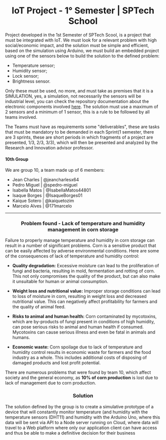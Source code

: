 

<h1 align="center">IoT Project - 1° Semester | SPTech School</h1>

Project developed in the 1st Semester of SPTech Scool, is a project that must be integrated with IoT. We must look for a relevant problem with high social/economic impact, and the solution must be simple and efficient, based on the simulation using Arduino, we must build an embedded project using one of the sensors below to build the solution to the defined problem:

- Temperature sensor;
- Humidity sensor;
- Lock sensor;
- Brightness sensor.

Only these must be used, no more, and must take as premises that it is a SIMULATION, yes, a simulation, not necessarily the sensors will be industrial level, you can check the repository documentation about the electronic components involved [here](https://github.com/jeancharlesx64/base-sensor-script). The solution must use a maximum of 2 sensors and a minimum of 1 sensor, this is a rule to be followed by all teams involved.

The Teams must have as requirements some "deliverables", these are tasks that must be mandatory to be demanded in each Sprint(1 semester, there are 3 sprints, these are short periods in which fragments of a project are presented, 1/3, 2/3, 3/3), which will then be presented and analyzed by the Research and Innovation advisor professor.

#### 10th Group
We are group 10, a team made up of 6 members:
- Jean Charles | @jeancharlesx64
- Pedro Miguel | @spedro-miguel
- Isabella Matos | @IsabellaMatos44801
- Isaque Borges | @IsaqueBorges01
- Kaique Sotero | @kaiquetozim
- Marcelo Alves | @171marcelo

<hr>

<h3 align="center">Problem found - Lack of temperature and humidity management in corn storage</h3>

Failure to properly manage temperature and humidity in corn storage can result in a number of significant problems. Corn is a sensitive product that can be easily affected by adverse environmental conditions. Here are some of the consequences of lack of temperature and humidity control:

- **Quality degradation:** Excessive moisture can lead to the proliferation of fungi and bacteria, resulting in mold, fermentation and rotting of corn. This not only compromises the quality of the product, but can also make it unsuitable for human or animal consumption.

- **Weight loss and nutritional value:** Improper storage conditions can lead to loss of moisture in corn, resulting in weight loss and decreased nutritional value. This can negatively affect profitability for farmers and the quality of animal feed.

- **Risks to animal and human health:** Corn contaminated by mycotoxins, which are by-products of fungi present in conditions of high humidity, can pose serious risks to animal and human health if consumed. Mycotoxins can cause serious illness and even be fatal in animals and humans.

- **Economic waste:** Corn spoilage due to lack of temperature and humidity control results in economic waste for farmers and the food industry as a whole. This includes additional costs of disposing of damaged products and lost profit potential.

There are numerous problems that were found by team 10, which affect society and the general economy, as **10% of corn production** is lost due to lack of management due to corn production.

<h3 align="center">Solution</h3>
The solution defined by the group is to create a simulative prototype of a device that will constantly monitor temperature (and humidity with the temperature sensors (DHT11) and humidity with the Arduino Uno, where this data will be sent via API to a Node server running on Cloud, where data will travel to a Web platform where only our application client can have access and thus be able to make a definitive decision for their business
